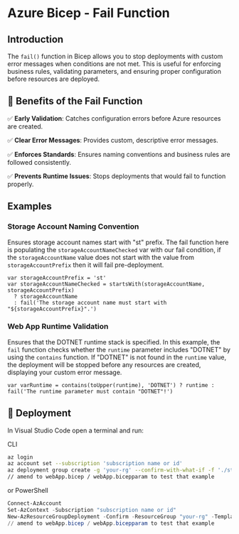 # Azure Bicep - Fail Function

## Introduction

The `fail()` function in Bicep allows you to stop deployments with custom error messages when conditions are not met. This is useful for enforcing business rules, validating parameters, and ensuring proper configuration before resources are deployed.

## 📃 Benefits of the Fail Function

✅ **Early Validation**: Catches configuration errors before Azure resources are created.

✅ **Clear Error Messages**: Provides custom, descriptive error messages.

✅ **Enforces Standards**: Ensures naming conventions and business rules are followed consistently.

✅ **Prevents Runtime Issues**: Stops deployments that would fail to function properly.

## Examples

### Storage Account Naming Convention

Ensures storage account names start with "st" prefix. The fail function here is populating the `storageAccountNameChecked` var with our fail condition, if the `storageAccountName` value does not start with the value from `storageAccountPrefix` then it will fail pre-deployment.

```bicep
var storageAccountPrefix = 'st'
var storageAccountNameChecked = startsWith(storageAccountName, storageAccountPrefix)
  ? storageAccountName
  : fail('The storage account name must start with "${storageAccountPrefix}".')
```

### Web App Runtime Validation

Ensures that the DOTNET runtime stack is specified. In this example, the `fail` function checks whether the `runtime` parameter includes "DOTNET" by using the `contains` function. If "DOTNET" is not found in the `runtime` value, the deployment will be stopped before any resources are created, displaying your custom error message.

```bicep
var varRuntime = contains(toUpper(runtime), 'DOTNET') ? runtime : fail('The runtime parameter must contain "DOTNET"!')
```

## 🚀 Deployment

In Visual Studio Code open a terminal and run:

CLI

```bash
az login
az account set --subscription 'subscription name or id'
az deployment group create -g 'your-rg' --confirm-with-what-if -f './storage.bicep' -p 'storage.bicepparam'
// amend to webApp.bicep / webApp.bicepparam to test that example
```

or PowerShell

```powershell
Connect-AzAccount
Set-AzContext -Subscription "subscription name or id"
New-AzResourceGroupDeployment -Confirm -ResourceGroup "your-rg" -TemplateFile "storage.bicep" -TemplateParameterFile "storage.bicepparam"
// amend to webApp.bicep / webApp.bicepparam to test that example
```